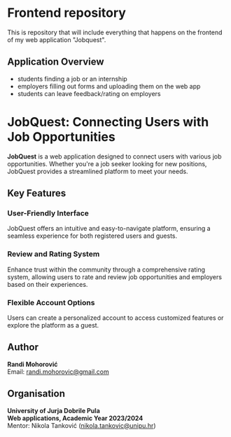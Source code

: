 # Frontend repository

This is repository that will include everything that happens on the frontend of my web application "Jobquest".

## Application Overview

- students finding a job or an internship
- employers filling out forms and uploading them on the web app
- students can leave feedback/rating on employers

# JobQuest: Connecting Users with Job Opportunities

**JobQuest** is a web application designed to connect users with various job opportunities. Whether you're a job seeker looking for new positions, JobQuest provides a streamlined platform to meet your needs.

## Key Features

### User-Friendly Interface
JobQuest offers an intuitive and easy-to-navigate platform, ensuring a seamless experience for both registered users and guests.

### Review and Rating System
Enhance trust within the community through a comprehensive rating system, allowing users to rate and review job opportunities and employers based on their experiences.

### Flexible Account Options
Users can create a personalized account to access customized features or explore the platform as a guest.

## Author

**Randi Mohorović**  
Email: [randi.mohorovic@gmail.com](mailto:randi.mohorovic@gmail.com)

## Organisation

**University of Jurja Dobrile Pula**  
**Web applications, Academic Year 2023/2024**  
Mentor: Nikola Tanković ([nikola.tankovic@unipu.hr](mailto:nikola.tankovic@unipu.hr))
